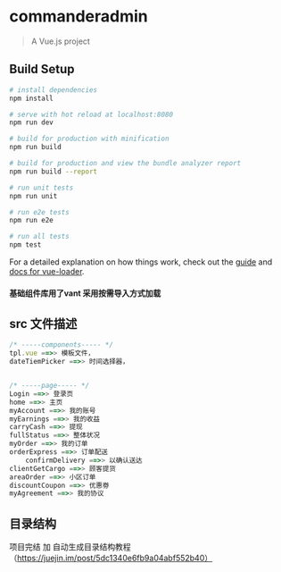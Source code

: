 # commanderadmin

> A Vue.js project

## Build Setup

``` bash
# install dependencies
npm install

# serve with hot reload at localhost:8080
npm run dev

# build for production with minification
npm run build

# build for production and view the bundle analyzer report
npm run build --report

# run unit tests
npm run unit

# run e2e tests
npm run e2e

# run all tests
npm test
```

For a detailed explanation on how things work, check out the [guide](http://vuejs-templates.github.io/webpack/) and [docs for vue-loader](http://vuejs.github.io/vue-loader).

#### 基础组件库用了vant 采用按需导入方式加载

## src 文件描述
```javascript
/* -----components----- */
tpl.vue ==>> 模板文件，
dateTiemPicker ==>> 时间选择器，


/* -----page----- */
Login ==>> 登录页
home ==>> 主页
myAccount ==>> 我的账号
myEarnings ==>> 我的收益
carryCash ==>> 提现
fullStatus ==>> 整体状况
myOrder ==>> 我的订单
orderExpress ==>> 订单配送
    confirmDelivery ==>> 以确认送达
clientGetCargo ==>> 顾客提货
areaOrder ==>> 小区订单
discountCoupon ==>> 优惠劵
myAgreement ==>> 我的协议
```

## 目录结构

项目完结 加
自动生成目录结构教程（https://juejin.im/post/5dc1340e6fb9a04abf552b40）
